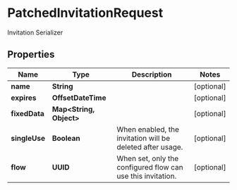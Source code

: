 

# PatchedInvitationRequest

Invitation Serializer

## Properties

| Name | Type | Description | Notes |
|------------ | ------------- | ------------- | -------------|
|**name** | **String** |  |  [optional] |
|**expires** | **OffsetDateTime** |  |  [optional] |
|**fixedData** | **Map&lt;String, Object&gt;** |  |  [optional] |
|**singleUse** | **Boolean** | When enabled, the invitation will be deleted after usage. |  [optional] |
|**flow** | **UUID** | When set, only the configured flow can use this invitation. |  [optional] |



